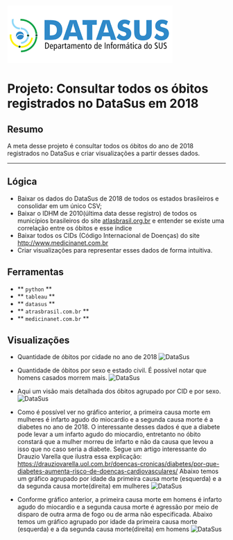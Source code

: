 ![DataSus Logo](https://github.com/lenon51/portfolio/blob/master/datasus/logo.png?raw=true)

# Projeto: Consultar todos os óbitos registrados no DataSus em 2018

## Resumo

A meta desse projeto é consultar todos os óbitos do ano de 2018 registrados no DataSus e criar visualizações a partir desses dados.

---

## Lógica

* Baixar os dados do DataSus de 2018 de todos os estados brasileiros e consolidar em um único CSV;
* Baixar o IDHM de 2010(última data desse registro) de todos os municípios brasileiros do site <a href='http://atlasbrasil.org.br/' target='_new'>atlasbrasil.org.br</a> e entender se existe uma correlação entre os óbitos e esse índice
* Baixar todos os CIDs (Código Internacional de Doenças) do site <a href='http://www.medicinanet.com.br' target='_new'>http://www.medicinanet.com.br</a>
* Criar visualizações para representar esses dados de forma intuitiva.

## Ferramentas
* ** ``python`` **
* ** ``tableau`` **
* ** ``datasus`` **
* ** ``atrasbrasil.com.br`` **
* ** ``medicinanet.com.br`` **


## Visualizações

* Quantidade de óbitos por cidade no ano de 2018
![DataSus](https://github.com/lenon51/portfolio/blob/master/sptrans/g1.png?raw=true)


* Quantidade de óbitos por sexo e estado civil. É possível notar que homens casados morrem mais.
![DataSus](https://github.com/lenon51/portfolio/blob/master/sptrans/g2.png?raw=true)


* Aqui um visão mais detalhada dos óbitos agrupado por CID e por sexo.
![DataSus](https://github.com/lenon51/portfolio/blob/master/sptrans/g3g4.png?raw=true)



* Como é possível ver no gráfico anterior, a primeira causa morte em mulheres é infarto agudo do miocardio e a segunda causa morte é a diabetes no ano de 2018. O interessante desses dados é que a diabete pode levar a um infarto agudo do miocardio, entretanto no óbito constará que a mulher morreu de infarto e não da causa que levou a isso que no caso seria a diabete.
Segue um artigo interessante do Drauzio Varella que ilustra essa explicação: <a href='https://drauziovarella.uol.com.br/doencas-cronicas/diabetes/por-que-diabetes-aumenta-risco-de-doencas-cardiovasculares/' target='_new'>https://drauziovarella.uol.com.br/doencas-cronicas/diabetes/por-que-diabetes-aumenta-risco-de-doencas-cardiovasculares/</a>
Abaixo temos um gráfico agrupado por idade da primeira causa morte (esquerda) e a da segunda causa morte(direita) em mulheres
![DataSus](https://github.com/lenon51/portfolio/blob/master/sptrans/g5g6.png?raw=true)



* Conforme gráfico anterior, a primeira causa morte em homens é infarto agudo do miocardio e a segunda causa morte é agressão por meio de disparo de outra arma de fogo ou de arma não especificada.
Abaixo temos um gráfico agrupado por idade da primeira causa morte (esquerda) e a da segunda causa morte(direita) em homens
![DataSus](https://github.com/lenon51/portfolio/blob/master/sptrans/g7g8.png?raw=true)


